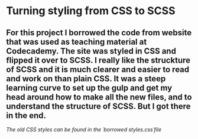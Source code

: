 # Turning styling from CSS to SCSS

## For this project I borrowed the code from website that was used as teaching material at Codecademy. The site was styled in CSS and flipped it over to SCSS. I really like the struckture of SCSS and it is much clearer and easier to read and work on than plain CSS. It was a steep learning curve to set up the gulp and get my head around how to make all the new files, and to understand the structure of SCSS. But I got there in the end. 

*The old CSS styles can be found in the ´borrowed styles.css´file*